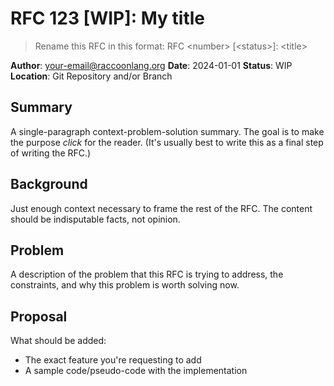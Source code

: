 # RFC 123 [WIP]: My title

  > Rename this RFC in this format: RFC \<number> [\<status>]: \<title>


**Author**: your-email@raccoonlang.org
**Date**: 2024-01-01
**Status**: WIP
**Location**: Git Repository and/or Branch

## Summary

A single-paragraph context-problem-solution summary. The goal is to make the purpose _click_ for the reader. (It's usually best to write this as a final step of writing the RFC.)


## Background

Just enough context necessary to frame the rest of the RFC. The content should be indisputable facts, not opinion.


## Problem

A description of the problem that this RFC is trying to address, the constraints, and why this problem is worth solving now.


## Proposal

What should be added:

- The exact feature you're requesting to add
- A sample code/pseudo-code with the implementation
